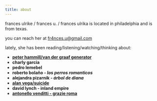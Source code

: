 ```yaml
---
title: about
---
```


frances ulrike / frances u. / frances ulrika is located in philadelphia and is from texas.

you can reach her at fr4nces.u@gmail.com

lately, she has been reading/listening/watching/thinking about:
- [**peter hammill/van der graaf generator**](https://www.youtube.com/watch?v=N-TXKdoi8WQ&ab_channel=cykusz1)
- **charly garcia**
- **pedro lemebel**
- **roberto bolaño - *los perros romanticos***
- **alejandra pizarnik - *árbol de diana***
- [**alan vega/suicide**](https://www.youtube.com/watch?v=6S3O2oUuxow&ab_channel=Suicide-Topic)
- **david lynch - inland empire**
- [**antonello venditti - grazie roma**](https://www.youtube.com/watch?v=kVxs-ngkCUU&ab_channel=vendittiVEVO)